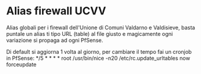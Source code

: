 # Alias firewall UCVV
Alias globali per i firewall dell'Unione di Comuni Valdarno e Valdisieve, basta puntale un alias ti tipo URL (table) al file giusto e magicamente ogni variazione si propaga ad ogni PfSense.

Di default si aggiorna 1 volta al giorno, per cambiare il tempo fai un cronjob in PfSense:
*/5 	* 	* 	* 	* 	root 	/usr/bin/nice -n20 /etc/rc.update_urltables now forceupdate
